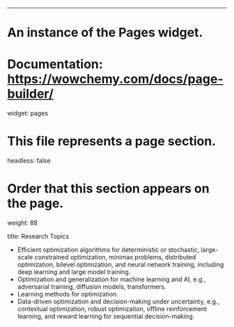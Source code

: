 ---
# An instance of the Pages widget.
# Documentation: https://wowchemy.com/docs/page-builder/
widget: pages

# This file represents a page section.
headless: false

# Order that this section appears on the page.
weight: 88

title: Research Topics

  - Efficient optimization algorithms for deterministic or stochastic, large-scale constrained optimization, minimax problems, distributed optimization, bilevel optimization, and neural network training, including deep learning and large model training.
  - Optimization and generalization for machine learning and AI, e.g., adversarial training, diffusion models, transformers.
  - Learning methods for optimization.
  - Data-driven optimization and decision-making under uncertainty, e.g., contextual optimization, robust optimization, offline reinforcement learning, and reward learning for sequential decision-making.

